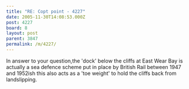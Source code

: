 ```yaml
---
title: "RE: Copt point - 4227"
date: 2005-11-30T14:08:53.000Z
post: 4227
board: 8
layout: post
parent: 3847
permalink: /m/4227/
---
```

In answer to your question,the 'dock' below the cliffs at East Wear Bay is actually a sea defence scheme put in place by British Rail between 1947 and 1952ish this also acts as a 'toe weight' to hold the cliffs back from landslipping.
